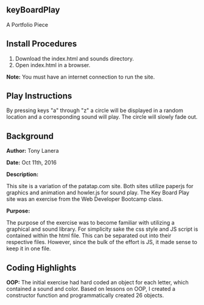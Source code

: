## keyBoardPlay
A Portfolio Piece

## Install Procedures
1. Download the index.html and sounds directory.
2. Open index.html in a browser.

**Note:** You must have an internet connection to run the site. 

## Play Instructions
By pressing keys "a" through "z" a circle will be displayed in a random location and a corresponding sound will play. The circle will slowly fade out.

## Background
**Author:**      Tony Lanera

**Date:**        Oct 11th, 2016

**Description:**

This site is a variation of the patatap.com site. Both sites utilize paperjs for graphics and animation and howler.js for sound play. The Key Board Play site was an exercise from the Web Developer Bootcamp class.

**Purpose:**

The purpose of the exercise was to become familiar with utilizing a graphical and sound library.  For simplicity sake the css style and JS script is contained within the html file. This can be separated out into their respective files. However, since the bulk of the effort is JS, it made sense to keep it in one file.

## Coding Highlights ##
**OOP:** The initial exercise had hard coded an object for each letter, which contained a sound and color. Based on lessons on OOP, I created a constructor function and programmatically created 26 objects.
